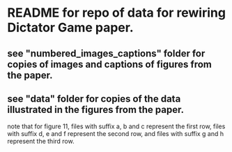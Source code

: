 # README for repo of data for rewiring Dictator Game paper.

## see "numbered_images_captions" folder for copies of images and captions of figures from the paper.

## see "data" folder for copies of the data illustrated in the figures from the paper.

note that for figure 11, files with suffix a, b and c represent the first row, files with suffix d, e and f represent the second row, and files with suffix g and h represent the third row. 